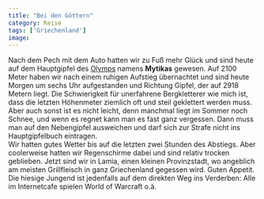 ```yaml
---
title: "Bei den Göttern"
category: Reise
tags: ['Griechenland']
image: 
---
```


Nach dem Pech mit dem Auto hatten wir zu Fuß mehr Glück und sind heute auf dem Hauptgipfel des [Olymps](http://de.wikipedia.org/wiki/Olymp) namens **Mytikas** gewesen. Auf 2100 Meter haben wir nach einem ruhigen Aufstieg übernachtet und sind heute Morgen um sechs Uhr aufgestanden und Richtung Gipfel, der auf 2918 Metern liegt. Die Schwierigkeit für unerfahrene Bergkletterer wie mich ist, dass die letzten Höhenmeter ziemlich oft und steil geklettert werden muss. Aber auch sonst ist es nicht leicht, denn manchmal liegt im Sommer noch Schnee, und wenn es regnet kann man es fast ganz vergessen. Dann muss man auf den Nebengipfel ausweichen und darf sich zur Strafe nicht ins Hauptgipfelbuch eintragen.  
Wir hatten gutes Wetter bis auf die letzten zwei Stunden des Abstiegs. Aber coolerweise hatten wir Regenschirme dabei und sind relativ trocken geblieben. Jetzt sind wir in Lamia, einen kleinen Provinzstadt, wo angeblich am meisten Grillfleisch in ganz Griechenland gegessen wird. Guten Appetit.  
Die hiesige Jungend ist jedenfalls auf dem direkten Weg ins Verderben: Alle im Internetcafe spielen World of Warcraft o.ä.